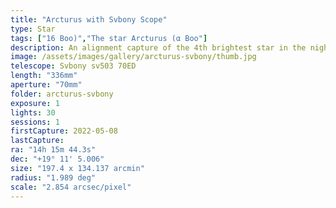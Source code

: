 ```yaml
---
title: "Arcturus with Svbony Scope"
type: Star
tags: ["16 Boo)","The star Arcturus (α Boo"]
description: An alignment capture of the 4th brightest star in the night sky, a red giant.
image: /assets/images/gallery/arcturus-svbony/thumb.jpg
telescope: Svbony sv503 70ED
length: "336mm"
aperture: "70mm"
folder: arcturus-svbony
exposure: 1
lights: 30
sessions: 1
firstCapture: 2022-05-08 
lastCapture:
ra: "14h 15m 44.3s"
dec: "+19° 11' 5.006"
size: "197.4 x 134.137 arcmin"
radius: "1.989 deg"
scale: "2.854 arcsec/pixel"
---
```

